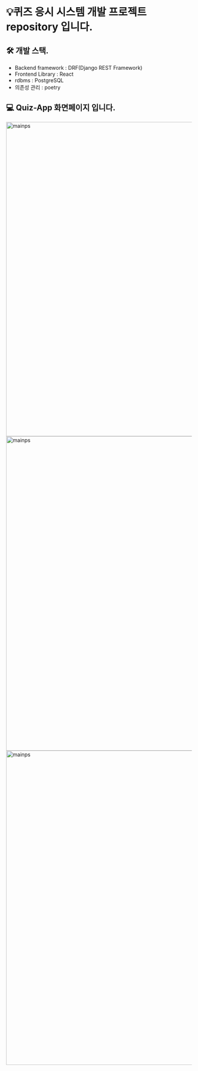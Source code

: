 # 💡퀴즈 응시 시스템 개발 프로젝트 repository 입니다.

## 🛠️ 개발 스택.
- Backend framework : DRF(Django REST Framework)
- Frontend Library : React
- rdbms : PostgreSQL
- 의존성 관리 : poetry


## 💻 Quiz-App 화면페이지 입니다.
<img width="850" alt="mainps" src="https://github.com/user-attachments/assets/0ae05e99-8e29-44f6-8ac6-85bdba51282d">
<img width="850" alt="mainps" src="https://github.com/user-attachments/assets/5ee07e27-88fa-48a3-ac9f-33a640d2e7a0">
<img width="850" alt="mainps" src="https://github.com/user-attachments/assets/ff092b16-530a-468b-bc9e-fd7812a53c3c">
